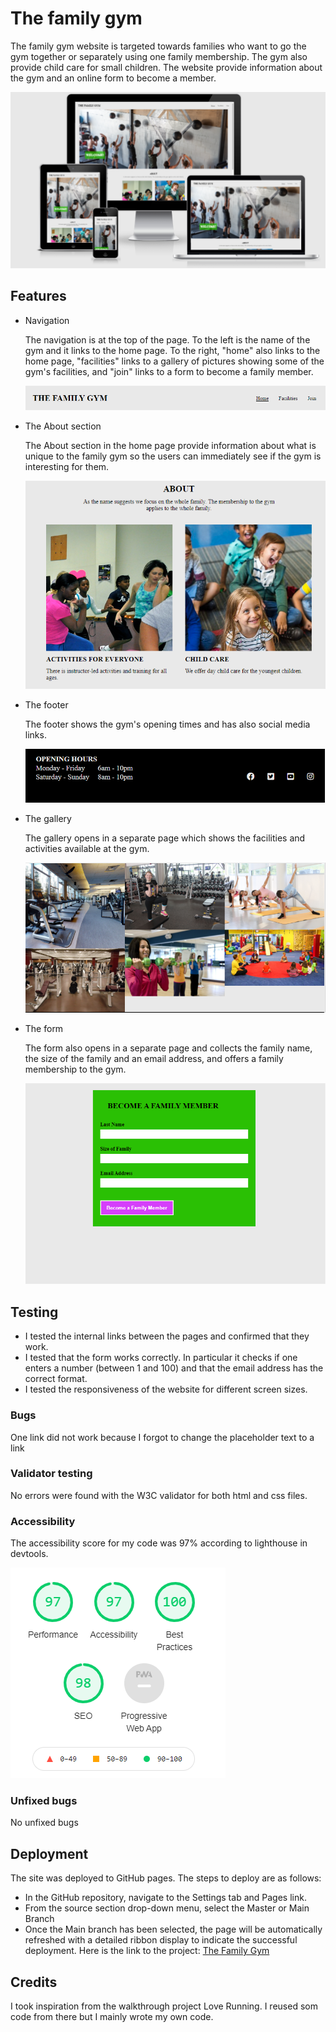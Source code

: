 # The family gym

The family gym website is targeted towards families who want to go the gym together or separately using one family membership. The gym also provide child care for small children. The website provide information about the gym and an online form to become a member.

<img src="assets/images/responsiveness.PNG" alt="The family gym website on different screen sizes">

## Features

- Navigation

    The navigation is at the top of the page. To the left is the name of the gym and it links to the home page. To the right, "home" also links to the home page, "facilities" links to a gallery of pictures showing some of the gym's facilities, and "join" links to a form to become a family member.

    <img src="assets/images/header.PNG" alt="Navigation tab of the family gym website">

- The About section

    The About section in the home page provide information about what is unique to the family gym so the users can immediately see if the gym is interesting for them.

    <img src="assets/images/about.PNG" alt="About section of the website">
- The footer

    The footer shows the gym's opening times and has also social media links.

    <img src="assets/images/footer.PNG" alt="Footer with opening times and social media links">
- The gallery

    The gallery opens in a separate page which shows the facilities and activities available at the gym.

    <img src="assets/images/facilities.PNG" alt="Photo gallery of the gym">
- The form

    The form also opens in a separate page and collects the family name, the size of the family and an email address, and offers a family membership to the gym.

    <img src="assets/images/form.PNG" alt="Form to become a member of the gym">

## Testing

- I tested the internal links between the pages and confirmed that they work.
- I tested that the form works correctly. In particular it checks if one enters a number (between 1 and 100) and that the email address has the correct format.
- I tested the responsiveness of the website for different screen sizes.

### Bugs

One link did not work because I forgot to change the placeholder text to a link

### Validator testing

No errors were found with the W3C validator for both html and css files.

### Accessibility

The accessibility score for my code was 97% according to lighthouse in devtools.

<img src="assets/images/lighthouse-result.PNG">

### Unfixed bugs

No unfixed bugs

## Deployment
The site was deployed to GitHub pages. The steps to deploy are as follows:
* In the GitHub repository, navigate to the Settings tab and Pages link.
* From the source section drop-down menu, select the Master or Main Branch
* Once the Main branch has been selected, the page will be automatically refreshed with a detailed ribbon display to indicate the successful deployment.
Here is the link to the project:
 [The Family Gym](https://faridjos.github.io/project-html-css/index.html)

## Credits
I took inspiration from the walkthrough project Love Running. I reused som code from there but I mainly wrote my own code. 